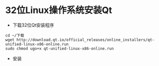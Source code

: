 # 32位Linux操作系统安装Qt

* 下载32位Qt安装程序
<pre><code>cd ~/下载
wget http://download.qt.io/official_releases/online_installers/qt-unified-linux-x86-online.run
sudo chmod ugo+x qt-unified-linux-x86-online.run
</code></pre>

* 安装
